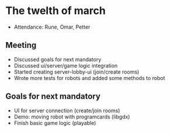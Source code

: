 # The twelth of march
* Attendance: Rune, Omar, Petter 

## Meeting
* Discussed goals for next mandatory
* Discussed ui/server/game logic integration
* Started creating server-lobby-ui (join/create rooms)
* Wrote more tests for robots and added some methods to robot

## Goals for next mandatory
* UI for server connection (create/join rooms)
* Demo: moving robot with programcards (libgdx)
* Finish basic game logic (playable)
